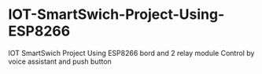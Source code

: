 # IOT-SmartSwich-Project-Using-ESP8266
IOT SmartSwich Project Using ESP8266 bord and 2 relay module Control by voice assistant and push button
